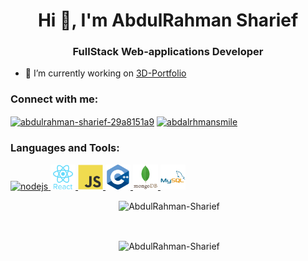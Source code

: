 <h1 align="center">Hi 👋, I'm AbdulRahman Sharief</h1>
<h3 align="center">FullStack Web-applications Developer</h3>

- 🔭 I’m currently working on [3D-Portfolio](https://github.com/AbdulRahman-Sharief/3D-Portfolio.git)

<h3 align="left">Connect with me:</h3>
<p align="left">
<a href="https://www.linkedin.com/in/abdulrahman-sharief-29a8151a9/" target="blank"><img align="center" src="https://raw.githubusercontent.com/rahuldkjain/github-profile-readme-generator/master/src/images/icons/Social/linked-in-alt.svg" alt="abdulrahman-sharief-29a8151a9" height="30" width="40" /></a>
<a href="https://www.facebook.com/abdalrhmansmile?mibextid=ZbWKwL" target="blank"><img align="center" src="https://raw.githubusercontent.com/rahuldkjain/github-profile-readme-generator/master/src/images/icons/Social/facebook.svg" alt="abdalrhmansmile" height="30" width="40" /></a>
</p>
</p>

<h3 align="left">Languages and Tools:</h3>
<p align="left"> <a href="https://nodejs.org/en" target="_blank" rel="noreferrer"> <img src="https://upload.wikimedia.org/wikipedia/commons/d/d9/Node.js_logo.svg" alt="nodejs" width="40" height="40"/> </a> 
  <a href="https://react.dev/" target="_blank" rel="noreferrer"> <img src="https://github.com/devicons/devicon/blob/master/icons/react/react-original-wordmark.svg" alt="react" width="40" height="40"/> </a> 
   <a href="https://www.javascript.com/" target="_blank" rel="noreferrer"> <img src="https://github.com/devicons/devicon/blob/master/icons/javascript/javascript-original.svg" alt="javaScript" width="40" height="40"/> </a><a href="https://cplusplus.com/" target="_blank" rel="noreferrer"> <img src="https://github.com/devicons/devicon/blob/master/icons/cplusplus/cplusplus-original.svg" alt="cpp" width="40" height="40"/> </a> <a href="https://www.mongodb.com/" target="_blank" rel="noreferrer"> <img src="https://github.com/devicons/devicon/blob/master/icons/mongodb/mongodb-original-wordmark.svg" alt="mongoDB" width="40" height="40"/> </a> <a href="https://www.mysql.com/" target="_blank" rel="noreferrer"> <img src="https://github.com/devicons/devicon/blob/master/icons/mysql/mysql-original-wordmark.svg" alt="mysql" width="40" height="40"/> </a> </p>


<p align="center">
&nbsp;<img align="center" src="https://github-readme-stats.vercel.app/api/top-langs?username=AbdulRahman-Sharief&show_icons=true&theme=dark&title_color=6493e0&bg_color=1A1B27&text_color=8788b0&hide_border=false&locale=en&layout=compact" alt="AbdulRahman-Sharief" />
</p>

<br/>
<p align="center">
&nbsp;<img align="center" src="https://github-readme-stats.vercel.app/api?username=AbdulRahman-Sharief&show_icons=true&theme=dark&title_color=6493e0&bg_color=1A1B27&text_color=8788b0&hide_border=false&locale=en&layout=compact" alt="AbdulRahman-Sharief" />
</p>


